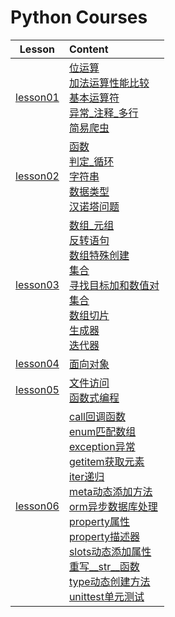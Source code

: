 # Python Courses
Lesson         |Content        
|:-:|:-|
|[lesson01](./1.基础入门/lesson01)  |[位运算](./1.基础入门/lesson01/%E4%BD%8D%E8%BD%AC%E6%8D%A2.py)<br>[加法运算性能比较](./1.基础入门/lesson01/%E5%8A%A0%E6%B3%95%E8%BF%90%E7%AE%97%E6%80%A7%E8%83%BD%E6%AF%94%E8%BE%83.py)<br>[基本运算符](./1.基础入门/lesson01/%E5%9F%BA%E6%9C%AC%E8%BF%90%E7%AE%97%E7%AC%A6.py)<br>[异常_注释_多行](./1.基础入门/lesson01/%E5%BC%82%E5%B8%B8_%E6%B3%A8%E9%87%8A_%E5%A4%9A%E8%A1%8C.py)<br>[简易爬虫](./1.基础入门/lesson01/%E7%AE%80%E6%98%93%E7%88%AC%E8%99%AB.py)|
|[lesson02](./1.基础入门/lesson02)|[函数](./1.基础入门/lesson02/%E5%87%BD%E6%95%B0.py)<br>[判定_循环](./1.基础入门/lesson02/%E5%88%A4%E5%AE%9A_%E5%BE%AA%E7%8E%AF.py)<br>[字符串](./1.基础入门/lesson02/%E5%AD%97%E7%AC%A6%E4%B8%B2.py)<br>[数据类型](./1.基础入门/lesson02/%E6%95%B0%E6%8D%AE%E7%B1%BB%E5%9E%8B.py)<br>[汉诺塔问题](./1.基础入门/lesson02/%E6%B1%89%E8%AF%BA%E5%A1%94%E9%97%AE%E9%A2%98.py)|
|[lesson03](./1.基础入门/lesson03)|[数组_元组](./1.基础入门/lesson03/list_tuple.py)<br>[反转语句](./1.基础入门/lesson03/reverse_by_word.py)<br>[数组特殊创建](./1.基础入门/lesson03/comprehension.py)<br>[集合](./1.基础入门/lesson03/set.py)<br>[寻找目标加和数值对](./1.基础入门/lesson03/two_sum.py)<br>[集合](./1.基础入门/lesson03/set.py)<br>[数组切片](./1.基础入门/lesson03/slice.py)<br>[生成器](./1.基础入门/lesson03/generator.py)<br>[迭代器](./1.基础入门/lesson03/iter.py)|
|[lesson04](./1.基础入门/lesson04)|[面向对象](./1.基础入门/lesson04/%E9%9D%A2%E5%90%91%E5%AF%B9%E8%B1%A1.py)|
|[lesson05](./1.基础入门/lesson05)|[文件访问](./1.基础入门/lesson05/%E6%96%87%E4%BB%B6%E8%AE%BF%E9%97%AE.py)<br>[函数式编程](./1.基础入门/lesson05/%E5%87%BD%E6%95%B0%E5%BC%8F%E7%BC%96%E7%A8%8B.py)|
|[lesson06](./1.基础入门/lesson06)|[call回调函数](./1.基础入门/lesson06/call.py)<br>[enum匹配数组](./1.基础入门/lesson06/enum.py)<br>[exception异常](./1.基础入门/lesson06/exception.py)<br>[getitem获取元素](./1.基础入门/lesson06/getitem.py)<br>[iter递归](./1.基础入门/lesson06/iter.py)<br>[meta动态添加方法](./1.基础入门/lesson06/meta.py)<br>[orm异步数据库处理](./1.基础入门/lesson06/orm.py)<br>[property属性](./1.基础入门/lesson06/property.py)<br>[property描述器](./1.基础入门/lesson06/property_imp.py)<br>[slots动态添加属性](./1.基础入门/lesson06/slots.py)<br>[重写__str__函数](./1.基础入门/lesson06/str.py)<br>[type动态创建方法](./1.基础入门/lesson06/type.py)<br>[unittest单元测试](./1.基础入门/lesson06/unittest.py)|
